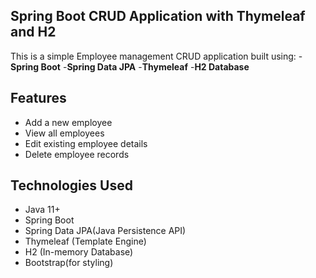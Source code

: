 ## Spring Boot CRUD Application with Thymeleaf and H2
This is a simple Employee management CRUD application built using:
-**Spring Boot**
-**Spring Data JPA**
-**Thymeleaf**
-**H2 Database**

## Features
- Add a new employee
- View all employees
- Edit existing employee details
- Delete employee records

## Technologies Used
- Java 11+
- Spring Boot
- Spring Data JPA(Java Persistence API)
- Thymeleaf (Template Engine)
- H2 (In-memory Database)
- Bootstrap(for styling)

